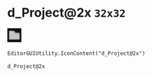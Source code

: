 # d_Project@2x `32x32`
<img src="/img/d_Project.png" width=32 height=32>

``` CSharp
EditorGUIUtility.IconContent("d_Project@2x")
```
```
d_Project@2x
```
